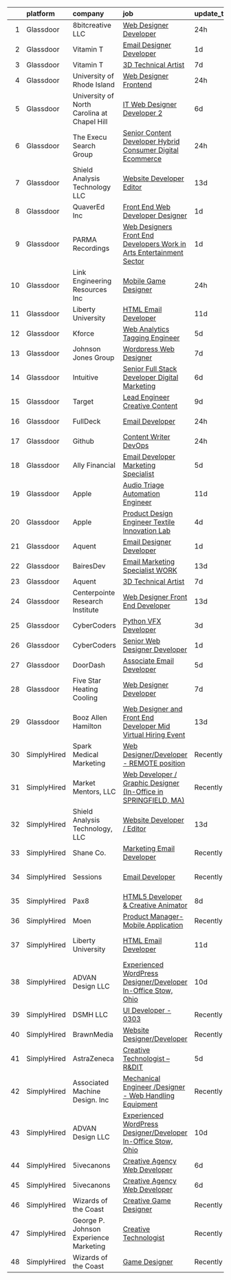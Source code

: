 

|    | platform    | company                                     | job                                                                                                                                                                                                                                                                                                                                                                                                                                                                                                                                                                                                                                                                                                                                                                                                                                                                                                                                                                                                                                                                                                                                                                                                                                                                                                                                                                                                   | update_time   | location                  |
|---:|:------------|:--------------------------------------------|:------------------------------------------------------------------------------------------------------------------------------------------------------------------------------------------------------------------------------------------------------------------------------------------------------------------------------------------------------------------------------------------------------------------------------------------------------------------------------------------------------------------------------------------------------------------------------------------------------------------------------------------------------------------------------------------------------------------------------------------------------------------------------------------------------------------------------------------------------------------------------------------------------------------------------------------------------------------------------------------------------------------------------------------------------------------------------------------------------------------------------------------------------------------------------------------------------------------------------------------------------------------------------------------------------------------------------------------------------------------------------------------------------|:--------------|:--------------------------|
|  1 | Glassdoor   | 8bitcreative  LLC                           | [Web Designer Developer](https://www.glassdoor.com/partner/jobListing.htm?pos=109&ao=1110586&s=58&guid=00000181661c23acacb458fd6ba93934&src=GD_JOB_AD&t=SR&vt=w&ea=1&cs=1_07423c22&cb=1655275529492&jobListingId=1007940612305&cpc=5075878B7C32FFAE&jrtk=3-0-1g5j1o8uik6ei801-1g5j1o8uur16n800-999c30f1cf9df25b--6NYlbfkN0DUopTza8mgHBODVgXoaTVIBmD97acycYylDsCol1Z8ncl2IreNVul9mPEQqWn9Odk9kZYC3jFJyMCO7NPb1techMBFOYf5D22B2-gPcjkiQs1w7YG9i-38eEnbQ_DvT-NoeK1ivs4M4z8SH5aXZ4DCs1fRP__wIs91Gzwit7FW2JdT64fEm8BA4FKPYvbN-NnQ6YlNfbMa15nK66GyiTbIExLXQoGb5PDqQJgxLZYeDlWTpZEbxlrOxWAPsox8LfRgIZLcQ81RehvOub8ovRQQw9yRdBVkL84c0bQ28jHLGn2tDHZwnKffpNpYWK4JlRQqSnIov41X_MrwroJhH6lTjNf7W7U0iPQysecUS-_XNMKB_49sMXztD3PnMViVkYzIRqEFvi7c0jlaXqfwv1syxFWBYhIHZeM8czm4I81-bawh-pbrCV7GdeAFCFmYFe1z9Dbq3_KzEhadM2RFzq75AdfX-j0wljKKZv_N1TWSgQ-5bF7LhjuV8ZY4j7BfOqCakqj5LxlTiA%3D%3D)                                                                                                                                                                                                                                                                                                                                                                                                                                                                                                                         | 24h           | Brookfield, WI            |
|  2 | Glassdoor   | Vitamin T                                   | [Email Designer   Developer](https://www.glassdoor.com/partner/jobListing.htm?pos=127&ao=1110586&s=58&guid=00000181661c23acacb458fd6ba93934&src=GD_JOB_AD&t=SR&vt=w&cs=1_c1aa8a49&cb=1655275529493&jobListingId=1007936148116&cpc=654405A9B1E0A9F5&jrtk=3-0-1g5j1o8uik6ei801-1g5j1o8uur16n800-5a328d8f1e158d91--6NYlbfkN0DMrcEu7yrtATojKJA7cEzGQ3FdRGWLh0CZQInL4ECGI6k5tN82kdM0cJmh4vC7Ggh5lKGabrJlTlqfQgBZ6Uu6KKE4hG2Ywy-_Zyar3SKWT-EkuZb_TBS9CBFME91dO6HK4mV2A0hxH8mmYjYDRx-XXfRAQPVa0wNsNvrIrSZXuD_t0g8J1JS9T2g9GvNmIii4jAKEAJSi5ltsdvdtPwzVJdGTit6wygdIk0qi6A6Wwhr49qs6yknbfFmQIkkUpqSETZ1FQQXgusCWm8bHbxZ4zhEk-KFQmQhjnS2waovStTVqpF6y9vzOZjU19Zgtsge5p2qYhdyNeEVmyEPwp7uEWorousFkKNN1-bMF9gztX6ej9BDx5MAbmyVELywaFmKkEoqtfbZ1UMA5zHCsSef5vktNz1nieanwDUnlVCels0ztquaG6djIvGxXcWhYsr-OhICCHKYdDbz6A8o9c2yu)                                                                                                                                                                                                                                                                                                                                                                                                                                                                                                                                                                                      | 1d            | Richmond Hill, NY         |
|  3 | Glassdoor   | Vitamin T                                   | [3D Technical Artist](https://www.glassdoor.com/partner/jobListing.htm?pos=126&ao=1110586&s=58&guid=00000181661c23acacb458fd6ba93934&src=GD_JOB_AD&t=SR&vt=w&cs=1_11ce1c25&cb=1655275529493&jobListingId=1007924250804&cpc=F4EED0218A761C36&jrtk=3-0-1g5j1o8uik6ei801-1g5j1o8uur16n800-b676246afe9ffab5--6NYlbfkN0DMrcEu7yrtATojKJA7cEzGQ3FdRGWLh0CZQInL4ECGI6k5tN82kdM0OKoro5eXmjqrlAnDtckO5oeRnp0WuwL4LRISKzB96TROHOn88Gkm_ZjVTDxR6yvKi-wTEpxbYoH4Q9Epgd_JwKUcv74onN9sPbFCnxTAPOYzeQVeoWsKFB4oSNKu9steLvUZMLGccztfpVzrx8T0lyHCPAY2oCqhwlqvReNpUdHmt-NaJB9rHvo3kc4HG4BgS2pzWI8gssexi9xQhYyv8nKL-ek2cuIR49mhzP1tM96-0C_0kpxfEpo5QliLlzfGmEAqqomUb_u4ZjlMA-MXg1s7L8jOwszIVpsu4FMSegtRyagm6eCDmJL9Mcl8gaQDQeM2lr2Vswqb6XufvrR7HZ8UWeqAnEZ12BUKu2iEfFR-klOfOJZlGOCBpYEMGR4KJtVDRmHBwfqd_Nd93R_CnpiQoHDQ5xTQQfvQfzPD6Ys%3D)                                                                                                                                                                                                                                                                                                                                                                                                                                                                                                                                                                               | 7d            | Remote                    |
|  4 | Glassdoor   | University of Rhode Island                  | [Web Designer   Frontend](https://www.glassdoor.com/partner/jobListing.htm?pos=107&ao=1110586&s=58&guid=00000181661c23acacb458fd6ba93934&src=GD_JOB_AD&t=SR&vt=w&cs=1_a7a18be3&cb=1655275529491&jobListingId=1007939185950&cpc=B05B6D422C45E27E&jrtk=3-0-1g5j1o8uik6ei801-1g5j1o8uur16n800-cec50dc6a3bfc729--6NYlbfkN0AqMLPTf4MGsUN8huRgi1zVnsM5rlBPqqz_2kyggCnnEqSYAGTW27u8HQM9tTc-lWz9t1-fnXZk25rY03sh_QIMP7trI6ET8mKC5HvNDX3e5v_xhdFfZsSmyN9xYje89TX9CQi_CFkn8M6INuA3IeVoMn9iSqU1XmIfsehcceIlI05MbXxGhf5i3cHIEagMWwjcxsrUYkGYSfCK7DmSrT5wzR_YLH-U1CcK7cqRmdL74Q230rQo1q06F5xiYxGd-8QYpF2sxKfw6pt1r5oTrVglwl5sTvs-ys3aBIVNupDAKsHJYB93gtem_BA3zNqa_P0kwT3D06DZ4kGSdezdF3NjOieblxAX4yUghWr87VzhygE0HX9cFGfwrZIQGg4f0KJfBhl2c5uZhW5atOoF7UOU5Nxy7nx-oe-xLJSgE2SE6gW5Io0pLEidQmL6ohvxoVwrqGbX-S1TIhBtZtZ418yFXjATXzfXdevGx2Cw-rYH4Koi2_fJuL9stN5fQMiBk_EKLjrs9v3uvZh6-ba3mAP2OQADAIN4MJM%3D)                                                                                                                                                                                                                                                                                                                                                                                                                                                                                                           | 24h           | Kingston, RI              |
|  5 | Glassdoor   | University of North Carolina at Chapel Hill | [IT Web Designer Developer   2](https://www.glassdoor.com/partner/jobListing.htm?pos=104&ao=1110586&s=58&guid=00000181661c23acacb458fd6ba93934&src=GD_JOB_AD&t=SR&vt=w&cs=1_afc2b158&cb=1655275529490&jobListingId=1007926510715&cpc=54F93F5C0A7237D4&jrtk=3-0-1g5j1o8uik6ei801-1g5j1o8uur16n800-dc4de7e3e5a1170f--6NYlbfkN0DZXVBpSXCdgMypQ9aqk8D_ojzl6xhD2Y5ENTmf4dD2Z6I4uDB2gHb7zbR8rKTYuLiPyGuZghC38etFof_SAqUXxsZb2cWt2I9s1y6qq-sHqNORLZoaEdDWkLmmcn2BQ5BF3-yPzAExKm0t7JL2RThCsi2Exq4OL92e9I5Vhqu4l03HpMXfCI3HvEo68HAG6wERAW4Yg0g67AGI-kwSCWIsb3sqAhtWuJEMcxkOCe1l01us4gtXxz_sMeunYzFykG4l2NxGcKgbiG_t1z9cED-3uh9tHGXUIvqGiK1vFmBLnpTct0odAva6LmpfwPGT-XgcOpxBNaNA1jGwouqo6vsGUxfnHNKMduU7Jut8UsUqy_RXYIkvhJC-OyWEEZSJKHqNC-vV8ndF2Mb7G303oJ3o8mg9LoDexmext8XzNmOlpMaww5LU0ONyRvBQ-cOh1tv_P9lDGR4QEjonMfExFNPj)                                                                                                                                                                                                                                                                                                                                                                                                                                                                                                                                                                                   | 6d            | Chapel Hill, NC           |
|  6 | Glassdoor   | The Execu Search Group                      | [Senior Content Developer  Hybrid    Consumer Digital   Ecommerce](https://www.glassdoor.com/partner/jobListing.htm?pos=128&ao=1110586&s=58&guid=00000181661c23acacb458fd6ba93934&src=GD_JOB_AD&t=SR&vt=w&cs=1_3d2c5af0&cb=1655275529493&jobListingId=1007939693272&cpc=56C4EA4A1A191A49&jrtk=3-0-1g5j1o8uik6ei801-1g5j1o8uur16n800-092d6a399aa9cfbb--6NYlbfkN0B-PqtJkJBxcFK4No1YgA2WlSENonneqf7HjiGu_Q0_hKX39ibu-bYLrpCyvsRz_S8cGAHDWxBt7Bw-dm3t1VEFeTH0cu92MxY0_8Ry6_e8Wj_k26dkwx1qodaLLktu7fgxlTF0VL_1jervpJtkq-YVcy0eXkEOR5VbXh4BCthR3KtLmN0rRJKqB2nm4ePNi98u3MJtPwauEqbJw78jDAuAaynV8NTIJZi8bglkqMjnakPTGiiYgEGCYvPHpI8owKpWs5NCJI6UcTsLMFTt8-sViQ1gmrFHXvgsQN-AOCi1f7uaHMBWIprRhv42w93dPbAfkb_SOJidI4hBMHxKGvXUmyuKw5rYhCBK35TcqQx_-wKC9wMDjnCEeuiBokeNhYm5dYwMnVX32EH_jBQB7exdawlEpWclxp8pC3AfIwHmmnbrc4A9oI07FXxWYQcHKNqJclKZaCPHSSputoZz_fIg7kSHR3PdVMhppHeHQztd7w%3D%3D)                                                                                                                                                                                                                                                                                                                                                                                                                                                                                                                    | 24h           | Bridgewater, NJ           |
|  7 | Glassdoor   | Shield Analysis Technology  LLC             | [Website Developer   Editor](https://www.glassdoor.com/partner/jobListing.htm?pos=101&ao=1110586&s=58&guid=00000181661c23acacb458fd6ba93934&src=GD_JOB_AD&t=SR&vt=w&ea=1&cs=1_5a5cd347&cb=1655275529490&jobListingId=1007910318418&cpc=54182D2BE672C5C2&jrtk=3-0-1g5j1o8uik6ei801-1g5j1o8uur16n800-1892fc351d5545fc--6NYlbfkN0A7LSr4CKZbumFuJknH5ykF-QeZfrUa1JqeHNw83nAVsH8lo3uH_6lugSpin4uZHVi1kMiaB4MGUQ-QxtgHE0ovt8yOD-Sl5ApIsHXCZxiEtMS6SqhOo4dhLxdscFZ0bESxhugF_VPlDnSTY0-BF8B2APJCm9FWs9Q941fcoRAxd96HFbEEwfsfXwaZ4y8D5yuOZGRTOYuQvSKYoZ6tvkck8o1_XwuR5srr3zgN9Leax-6-TS9lXminbwGz_SKyFpXgxqyremxysWuNv6zWLUUWOb_qfoTwlyxaNnW2dyWhiRjJt74MliMadL8h2qe19ZWj0DgUlld-ulULkKTR6Vlx6elSPTmqnABqU-EUu2Rtyoob4DAvbV0jrf10bfulwjNI_6Q4UiG6Rxvp0HjQ325_rTkn9e3T5P4wrWVCGu1J9fkLN0zNkC5uxAw1UXmzuxmBgOpHpPV28Afa3fbP3_1EIFZ3i6u3J2Du-1yv_e6D-kDlsq1FzDvh1WtFFCpld2Yy9FsO9J9bYA%3D%3D)                                                                                                                                                                                                                                                                                                                                                                                                                                                                                                                     | 13d           | Fort Belvoir, VA          |
|  8 | Glassdoor   | QuaverEd  Inc                               | [Front End Web Developer Designer](https://www.glassdoor.com/partner/jobListing.htm?pos=102&ao=1110586&s=58&guid=00000181661c23acacb458fd6ba93934&src=GD_JOB_AD&t=SR&vt=w&ea=1&cs=1_23cf12e2&cb=1655275529490&jobListingId=1007936252108&cpc=AEB151C2126D0E7F&jrtk=3-0-1g5j1o8uik6ei801-1g5j1o8uur16n800-bb1f9902c558ed78--6NYlbfkN0AtlW_omU2Xx3W-19HQ_drmTKCWebiHnmA5lS5PDL5G8ZkX8NO2bnXzrIEjws-3SAO1KWXH3BpdhpX083viPqEx0phXZ4hwIqErzoT-ah9_vcXqsaSSNPWomIuJGZW-MwLjEUGu3s5lP27ide6b_6Pl7soJKxhakzR3r5RJjUFGIHxGx7QyI-0sUNWoNTRhOoyn7CYW0a-fnyqlMkuAPq51ete9Q6O5w4FThFuLzfXB6CAbRZSXaMNkTVmxzIJ08fl0HkSlKA7FtGIdtaM3x03_J80juwvnVe-FNVpiHeoFUmUl36vRaUHufjOPudsQO5Yk1kAAGUSAVzmORWKUnx1Efi7qTbVmvgTJHp1PbmWGv-3xtGyeA4ek6kReA04xyAHeulW7QMK869rZ4ENBmh99vv8wClM5OxzNKlRdMS3THVgic3s5gzISG23UJSS5yuWMA4lTsNLLeoy5gcQY36JAEIlJf48kZ3XP2u4IrCyrZ20wvZvHsvXB_DwVQEYgJoSAgnaZ7Ln9bQ%3D%3D)                                                                                                                                                                                                                                                                                                                                                                                                                                                                                                               | 1d            | Nashville, TN             |
|  9 | Glassdoor   | PARMA Recordings                            | [Web Designers Front End Developers   Work in Arts   Entertainment Sector](https://www.glassdoor.com/partner/jobListing.htm?pos=116&ao=1110586&s=58&guid=00000181661c23acacb458fd6ba93934&src=GD_JOB_AD&t=SR&vt=w&ea=1&cs=1_be35b959&cb=1655275529492&jobListingId=1007936127371&cpc=32EE424DE2B657EB&jrtk=3-0-1g5j1o8uik6ei801-1g5j1o8uur16n800-e9a97b03e154af19--6NYlbfkN0BMd6i3W3qmAtDke4ZitYLMBEMpVvOQU_aO9JUqgRRkg0YiWr3O3EY-kQ_OnwYZe1kEGbPykYfxN0SPjhNNf6ok3NSl-efremPdl_yE9Oxlai6wWmpYxgSooe-BCUgqWHH54-yszYlnQl4scJjmMMVq60-GBGS04NWaZxcJlVN02CRrUisv2CDACHWLvk34R4eNHSKlWatbGJZZBjG72RhnuZoB3VBudH90ZygrnzKTMJyLp95KUq55cJr0gDu5OiP9Q8oIvFwz5RwP4RSIXM2qCPyvDuFsW__qby6Cxez6-If-qLYwMzKFpnUnAqMxDJxPW8NoxoJX_fIrCzjVfJie38tDSgU0MoHttTAzEWqTvsrd_8eIe4F6SepNeqyUG1jLToKVSOk7g6tkoOEBJHY_ITi4MOEeTdMEk2UCrRNROYCHSpRyos5cn2p4Fd6SjEkqWAxNb49fxqJ1xOe3uIf5fk_NPDqOGyIscG8xOaF_9XFQ-3TX-04lwj9tHjmck8y2UBp__uq2fORtji49MjscLY0UDEDp8vTo6pwTntQHWS_wjZ27ryHh)                                                                                                                                                                                                                                                                                                                                                                                                                                   | 1d            | Remote                    |
| 10 | Glassdoor   | Link Engineering Resources  Inc             | [Mobile Game Designer](https://www.glassdoor.com/partner/jobListing.htm?pos=110&ao=1110586&s=58&guid=00000181661c23acacb458fd6ba93934&src=GD_JOB_AD&t=SR&vt=w&cs=1_72fc28d1&cb=1655275529491&jobListingId=1007940009417&cpc=50179EF3956C3176&jrtk=3-0-1g5j1o8uik6ei801-1g5j1o8uur16n800-7b38c36edea65596--6NYlbfkN0DK2C-pmrF0sqrfJr4Li3c4X7YMnrkXddQXZaL_6xg-NZtklDZSx_yiPocXKeJyu8GXZBF6iHTzcqxoh5YfXOzapaowrEFcW0Wvv5P3l-zCcOsePFDIEXLcVnyoePoRFk5P_6JWgwML8Yo4BphEmn5W_K6bLP7l7bh3xDbq9jrYvc6AKcb3dTotWzQgpbxaZRx9f0XhrauIfq03VJd4NNoO4tf3AfxOTGTPjezCnaEqndvJVG2OSEo-NFVSOKLDQn1LC9gjxu3SWG7NkxCH3Zns2LbsPnsr17esJ4sKUGkbORvZnJV6VX1JPzmcQAKSuan_zc3ozgTfY1RqVqlJxN6Kp-acljZFv_Mw_zhIK02nz8P6fesx1BcdhU19a6vBmJe8BRTIf_fsryYHJeH_JvaIV84rQJMnxcbe5zhe2Ul17xJk-Ru0rs6EvWtEZTrjw08MnUM1N_LqArNDlJmuz_r2N36CNsH0lDh5tndJkjzhF9WcLzAEqZUQwDQ0FtyCfcZKEg6dO-J1VI_zQi77b1frQ9ZBDXse4ge-9T5PD_Ho2FdDbldEEIBtjpqbOLgvWLlpfrqcFNiI97k2FPYtLmmM1QHS3aryxqY%3D)                                                                                                                                                                                                                                                                                                                                                                                                                                              | 24h           | Philadelphia, PA          |
| 11 | Glassdoor   | Liberty University                          | [HTML Email Developer](https://www.glassdoor.com/partner/jobListing.htm?pos=114&ao=1110586&s=58&guid=00000181661c23acacb458fd6ba93934&src=GD_JOB_AD&t=SR&vt=w&ea=1&cs=1_038963de&cb=1655275529492&jobListingId=1007915758186&cpc=2CAED5C921A5F994&jrtk=3-0-1g5j1o8uik6ei801-1g5j1o8uur16n800-8008f5f408073523--6NYlbfkN0DJj_xBnMkxta0JkMhp2zrLnOUztiQYfsFoMajxVnxJH1F0cTi7s2M4ahEdLdWFO-BqmRaLUpbwRIZ7IJNE5Jhy2Q0vZVUdHycJeJyACt3qfLEXBtyRyPrgrnr3HxdQLYX3EwJ4XPiDxoSfjsS-rituzWuBLTDBkYgFntRSehJ6_bQZ9iUcKZ1AGEA1ZSy-_-QxOCb60kdj3nc6-46wuk4uiLkpV_S6IrixyEgR1BszPNcJk4Co5s-fJE3ZE0KYU3abDlLUA8ZKOnps_2AqqyqfQoIc7qBYRpHcc6GxkAXDIrqJjSqoRGhSv5QT3Y5MT0zBlCVyFSPqWCJ6FZxf2-ep_eEVlkezQdQbK1KijnVByEq07-4L7zaR_dUD38vciUTX3q9cu57k06Fyrhw2MX7216oTwLJYc8FgITRV6Sw-8922HHK0KnRMnqVOZrSMy3GT1kHIoANP2gN5d4uzyDg0GYYRfrRi6r7TWfV4sWFYgmlM4xri1fsJ)                                                                                                                                                                                                                                                                                                                                                                                                                                                                                                                                                       | 11d           | Remote                    |
| 12 | Glassdoor   | Kforce                                      | [Web Analytics Tagging Engineer](https://www.glassdoor.com/partner/jobListing.htm?pos=125&ao=1110586&s=58&guid=00000181661c23acacb458fd6ba93934&src=GD_JOB_AD&t=SR&vt=w&cs=1_bf1ef84b&cb=1655275529493&jobListingId=1007929469829&cpc=0FE1F5EA2BC84A01&jrtk=3-0-1g5j1o8uik6ei801-1g5j1o8uur16n800-f1241e7245b623de--6NYlbfkN0C5IatSLh_Ak1q39eQQoPIxD737RW9NeiYGvIRXkrLjEBkC4LI6KweFMaB7igpdWMnndILt9y382HVfmGOPh_RqJsm-5fAblT_w11ntr-fOtxWeMIkimDc9z33pN-FnrnEnWN8IuHwZdEDKaX6MXZcxwwUi5IgBZtb4sqN8ld9LdsDSyJdSkRoD1SDyboZID2WX-Hr8CO4V0qX9HrNAE2u-mmvn1oXFRILwg55e9k8RDvnfiH0CYi2eBd8rs4bkbev7ZsKomChEwJ8t8kwqXaBx1UtKGZ9ub4zVx-qS8CIIwbR6TI6ciR77OMBAyiVjEKBLHzd80NgVkTxhcdt5d-OcvfwWd_yW0W2SxMvvMaeXRD9Zfd7LpNqEiEAhHibwqdVuXdxhw7epUZm81Rp4O5-a70BAR-w6BrQR4TVIaP8mUPryhW7Wbw38mMg9HmzEmK_6YIxFfxDK-IuCmWNmik1fxrcREKsu9oYiAHxwlh9Ngajpjf7v43YKq_8Rg9NNc6A-kFpcRDaIZbA-a5W2iF_SgBm64gplbxufKED5DaYRQLWFa6B_2vYmY9h6Z-ZgRMygoNzR1PEbYN96GcBLtSXzsTamlXBiHb-TqWvY6kjA1g%3D%3D)                                                                                                                                                                                                                                                                                                                                                                                                                      | 5d            | Alviso, CA                |
| 13 | Glassdoor   | Johnson Jones Group                         | [Wordpress Web Designer](https://www.glassdoor.com/partner/jobListing.htm?pos=108&ao=1110586&s=58&guid=00000181661c23acacb458fd6ba93934&src=GD_JOB_AD&t=SR&vt=w&ea=1&cs=1_22f32581&cb=1655275529491&jobListingId=1007923885655&cpc=8F7BC0C6B9F707AE&jrtk=3-0-1g5j1o8uik6ei801-1g5j1o8uur16n800-74ba3f37502d1dbb--6NYlbfkN0Dx3r3E47sSe5bB3PIy1uzBZvlB7xy2NhfhZMlxQTsxrNljbzALwoFldUCyCuDSvqXCGSeZ7IEcFWof6XjyK2eSpFpspLCttfr3Xzf8ykKfXQHoqXX1uL6HpxvGsWJF3cS5YASzPfCFptHPQ6Ki_TCbrU8fuidbchJp45VDgGwt1Lj50G2obyXvFUOYENJh1BltlChRxtv1E-J5QnateLqHcg0YtlpVKcRGZss_fo-vpmTTgN1emJ-bUwNkrE-VVFgLwmw0WNDc2M2WZHERu4uOXcSjfc77T5vQbmucMWpMkYQA9iCy-hPxZmUisuYWJ2aXieqEdVVjtRRh9vVNMYgZBo_Thmyh7vGo1pcpkQ4QdfBO2g7j6PA6oLzwwp0NQCx0-gBCmrUYk-WXCGFp8EChQjCwm4N_qLlQr4GWHmoF5UrGzDsBoWv6CV9q06Ey40GnBIA_5F5R9aBoiJh-OyfGkpSovU0bANhVY0D6CrOgOGmO-WdKj3yw3VNjHGhLO0sDkNd7Xm8Wgg%3D%3D)                                                                                                                                                                                                                                                                                                                                                                                                                                                                                                                         | 7d            | Remote                    |
| 14 | Glassdoor   | Intuitive                                   | [Senior Full Stack Developer   Digital Marketing](https://www.glassdoor.com/partner/jobListing.htm?pos=113&ao=1110586&s=58&guid=00000181661c23acacb458fd6ba93934&src=GD_JOB_AD&t=SR&vt=w&cs=1_153a1e93&cb=1655275529492&jobListingId=1007925623481&cpc=AE484BB564079092&jrtk=3-0-1g5j1o8uik6ei801-1g5j1o8uur16n800-aa9b05b234c2dae7--6NYlbfkN0CVLFxT82VtNfmvsP972c4UTK5cNMgB9zFKAkCpYhwDBfJSwXGaL5yqnr-uZXbRyMezXanRAsWYA9516Mo81DWdJozkLM5rC7AF5mJQZIBnlkcQzhHYnR7-0kpkUVn6iT-hMkMg_FQ1DsfpRTVEcF8RfufyDvwnVKMKIDhzjf8hyp8cYppaMcVKC8GyKGHGSQLvVYc5Ee81zJUyWUEgOSbZU_voTg4bIfU2hpommnSieOtgJoDW5j0nEy8m-7rHG-PGbp1kpm3pZqk3O7GVGhuCFK7oDLntGJ-_ks3O4FpxegHADB84Pyb1bmxed6dGrDFAo3bxzyqRAtnWOY_sWTOQpw7bBxqD7YBf44kfEH-KQ7h8GJuzZCwMeoBbekV2aecC3mklslNwwMqqfh15Jkj_PaokbPu7SN50KO_WLAn-qUU3RZbUKTelpON_dexUxs_rFeGLKKE92tPfafHf2KBW76nyqOJXXaWlh2AFGuMGwlTQKac5c5LY7kmN_S66CRUzapFBPTW5cqxhWQxzL8gNpf9Cu88KOuwknPwe7_xOh0xYkOPlXWc8WOuMyAUU_skLgk0cNlcJF_xMuKlA58ptGZoZXUOLe4Y-exrCcZzXuVlr2_dIFGsspnNOUAs6xyZR_C7tQnYvHHjFKUNr1aoZ5zUkgn40Qm23zx5oe3pIal07NqzPC5qi1ylr96d_KlIuTD661BjEaYMxt7XLwty0vdfJRKzI_rmq2k2Vxw09eRU4Ai7vl3uEOogtwSJnq1rcQPAwMp7DkW1ZtT_lUQA44PvRonV6CcIM1a0tPAi5pd27UXHjc7-Itu2WRAncV9shFpMYu8_lOiGTLauusHaikuNPTp_8J2cxeNz61cUPHsAQ2SOJ5Wer59K9zlCF4FMW7yGmSSnUPGkU4guOSTKWJJ8Eq9VLHBnNM9EU9jOlZi3Kwk865gia_qdODkaBrQc2gySScgFHAQE9TBcInyJ7BEhNSXrDB8EQlnlFJR_-S-044XJpeY6_) | 6d            | Sunnyvale, CA             |
| 15 | Glassdoor   | Target                                      | [Lead Engineer   Creative Content](https://www.glassdoor.com/partner/jobListing.htm?pos=111&ao=1110586&s=58&guid=00000181661c23acacb458fd6ba93934&src=GD_JOB_AD&t=SR&vt=w&cs=1_cd5adc23&cb=1655275529491&jobListingId=1007919401894&cpc=923E3B470662C757&jrtk=3-0-1g5j1o8uik6ei801-1g5j1o8uur16n800-2be633d4264ab387--6NYlbfkN0AgONBeCfCTVljpwzR96jFX3mtyFC--n153CYnqiKkqIbEzGownH_L0_wgVvmdp1a1UNNXTmVsFEDKwK9YMjY1IttCSMsntwx6UhfH1INoHLKABw_jAdCMqFMvCue8DZEJB-phZNly1s9rBXFRTnSWHGcvNUPirZylqHh6Xb7bgel6sl7u8IRkE3W1zSLEQfI5FXLg3dhGTiFXyphNL0j_gQVTJdCbVzNSchKIozJ8w6dQBLAElTvsMmoM3BYwCM_bKaV0VcPQNmlIg3eJ80J9DWlMFDIdXdknVDU6tJZ5bAozT-qygTFnrDcO_6KH9RcOpjvyzycColtlMosQwqT7i4dKVpngnLOa6GCb6_wp2pRzJMpq100vJhP_o1cfLjkzbRFfykOhvt17Tstcg4zUu6GMpBgCG1g1josqS8NJ1JyOiUj6UukW3MP0IbfoMQdQ%3D)                                                                                                                                                                                                                                                                                                                                                                                                                                                                                                                                                                                                  | 9d            | Brooklyn Park, MN         |
| 16 | Glassdoor   | FullDeck                                    | [Email Developer](https://www.glassdoor.com/partner/jobListing.htm?pos=106&ao=1110586&s=58&guid=00000181661c23acacb458fd6ba93934&src=GD_JOB_AD&t=SR&vt=w&cs=1_f521c5b9&cb=1655275529491&jobListingId=1007940083814&cpc=F9A77EB4FA44235E&jrtk=3-0-1g5j1o8uik6ei801-1g5j1o8uur16n800-2019eb6308fa8e20--6NYlbfkN0AyLYn6e4nOsln60gailr5YF6DJD2ie_1ebCPdPTsHIrVzbdEm4_QsKTicBcCO4vXRHO7REtHD_TytnDdvIMr7FSfLZh_kz6FW0YGltHW69hGRNDqbYr3vnvi9faMVwEDmdUrnzdpVz-LkGadqFkLGeOgfuaQflJViJIH1B2Bprp5Q8BhYk5hT5j_ksUamrL2QFfnL90shZCmh_V-8nIIu1o_eq01VazPUvwGZtfPhXJ7yle1r0XJ34P9u94713Duk0Vp6wihhzA9t4YuQkqr5iL4-2Y4ER-5kDmrhF0G2VBxs-f4tzo_ZzEMFLMhT30ZT06zkD30dLS9dE6QdZvajBK5R5tesSumI2PG5YUJ7scOMf8F_RQEjRvhkfB3hfSc7RcfbUrFsp5r-zcN3LInaL5fpqb1yzniuIbMtzmSurIZB4jZ9V0oTiS_XX9sq6UiyeIAWaMBdXSOVUC6VPsPzN)                                                                                                                                                                                                                                                                                                                                                                                                                                                                                                                                                                                                 | 24h           | Woodland Hills, CA        |
| 17 | Glassdoor   | Github                                      | [Content Writer   DevOps](https://www.glassdoor.com/partner/jobListing.htm?pos=130&ao=1136043&s=58&guid=00000181661c23acacb458fd6ba93934&src=GD_JOB_AD&t=SR&vt=w&cs=1_7b3df55e&cb=1655275529493&jobListingId=1007939909651&jrtk=3-0-1g5j1o8uik6ei801-1g5j1o8uur16n800-1d8086128b594bba-)                                                                                                                                                                                                                                                                                                                                                                                                                                                                                                                                                                                                                                                                                                                                                                                                                                                                                                                                                                                                                                                                                                              | 24h           | Remote                    |
| 18 | Glassdoor   | Ally Financial                              | [Email Developer   Marketing Specialist](https://www.glassdoor.com/partner/jobListing.htm?pos=117&ao=1110586&s=58&guid=00000181661c23acacb458fd6ba93934&src=GD_JOB_AD&t=SR&vt=w&cs=1_43e032fa&cb=1655275529492&jobListingId=1007929446076&cpc=AC285F3A3ECA6BB0&jrtk=3-0-1g5j1o8uik6ei801-1g5j1o8uur16n800-29820346dd997931--6NYlbfkN0DJ5QQ_XkAtnGD7OtNJBPWnMWX0-0yeBIg3SyIy7sPtwbzsSHHn3ObDFBkKUa5OGl_rH17HhYgR9Gptulm-ttQ5sWWID-KAK-5q9F0uxR2glVSB77nx2jM23swHH61G1nm1erLSUAyn4dD4pmVk9I6K6UeY16j-lLxTcCKLTaAuWWeY8hkYv9jhA2RvE9Omus8CC7kO9R_ouPQ1HbdQB4foJe8KvSmkHdOXrbgnNp51v2ujtAyoI3cFxcrjbXznEVlMl6MRB6LZJtqOBOkJLp_6Guihi7y8uSrjZKENUmL8_8VJZMmYnZUccwxafPnVVFJhrbotutbKR4XXl58u9dwFJy8lwf_mCb9Jsve8vzHhLHC_H6fvHFPt7dZT5Tjk9QhAkxY9YR21R_N7T6kuDgzOCrqvXfIsB6hAGvlxPwOLoEYTNpRt23yail4ZcrZ9VkImGAGYSr7UtxiEirQ48uXejBNfrwIJlZu0bseJ4Eb0vz_iM6WApOqPVKCAF8GcQv8%3D)                                                                                                                                                                                                                                                                                                                                                                                                                                                                                                                            | 5d            | Charlotte, NC             |
| 19 | Glassdoor   | Apple                                       | [Audio Triage Automation Engineer](https://www.glassdoor.com/partner/jobListing.htm?pos=124&ao=1110586&s=58&guid=00000181661c23acacb458fd6ba93934&src=GD_JOB_AD&t=SR&vt=w&cs=1_16495ff7&cb=1655275529493&jobListingId=1007917018350&cpc=F41FEAB56D215062&jrtk=3-0-1g5j1o8uik6ei801-1g5j1o8uur16n800-5989d54cf7990888--6NYlbfkN0BvKrLyj5gPmtZO9T8euul8TCxuuKNOtzRJOomxnwSEodTz2Bc-sPZlt2Zgji_QUXGExA1AOrvFSKr-BSMmefexNXkue7dHf1R9I0IjR5ulvrAv9_oqU6CLfFCBB55-tmF86p-oio48Zo7c3630eyWfBk3ECgxQcJbtzC4q0D-whjA_65wamHFMV8DGumz7qbDGrSdcJUAOcexBeKDq9pChX8P_rpYhaBOFu2eHwPbiO6SO50QSAm9phDRMxQ7OutuXkCvguQ77B7zRyYXPHuHEZoiLtlVh92aGDPlX8fFoDZQ5f-nCCvavtDcQ-nFqHP_qag0NjpuP9amDJlK4gOGq2T6699YomhQckV89ADi7F4gp2Sw5KCss2FViXcwc9XVSQ0DoSvJzwf5WfWs26qQVMYnNd75Lf9-nVIvU5SXj7HpzLguDeMnB_vn3xPgrRB6ny38Nz4z1G2UiRIS8-c_tg2adDLLLHJjGGBmYw8O5kE9l-fX6Hi5JmMUpbOw1NgkWb6F3lT_eNKABOYCWBeYrRVMAlp5I1aerEu9OKSM5QucoeQ308ZYk6MiPglTmlvGJPEYW3nPk3yVblKv1CPqftXhVijMaLh29bNBayJiuuH67aatKBw3XAJBY8o-bEyvKUK00JpnHl6iDJpdWjDt0N2Z8Vhd7wGHEnMT4lezadhNEidlcho7g2aWjGZkHvBtC06V8KODeN-KP1Lz1TD5_HFmzXZG8EpMkI-CkjhAgmtFCVV0P3UVqne9FA6TRR8ObBlh5PY6aiMT0afDE7Ud_yqUJ25Z-tq1JlwvDpr7A1fUZ5Ax6FnoZNaaNs_ZgFZ9cjuuutzhb8gESsQIcmv08a-6srf-o4XP5-p-oXA7ZmziGAjNgum3QV32c8GfvhzM00bqcFGo94DhZQFcYDBciKpMlC-8kegkmQM-IqDB27v5HiUL1QVr4yKrP4Jv4YKtZRtykSdv7kSD0pMa87leg)                                                | 11d           | Cupertino, CA             |
| 20 | Glassdoor   | Apple                                       | [Product Design Engineer   Textile Innovation Lab](https://www.glassdoor.com/partner/jobListing.htm?pos=121&ao=1110586&s=58&guid=00000181661c23acacb458fd6ba93934&src=GD_JOB_AD&t=SR&vt=w&cs=1_67f8511e&cb=1655275529493&jobListingId=1007931670247&cpc=F41FEAB56D215062&jrtk=3-0-1g5j1o8uik6ei801-1g5j1o8uur16n800-7f54527898c0631d--6NYlbfkN0BvKrLyj5gPmtZO9T8euul8TCxuuKNOtzRJOomxnwSEodTz2Bc-sPZlO_uSwsktAejFzUHZGEd2y-OFpj6wEZJuKdq0I7iscQ4qFRdEKDov5mSAwhKcdXbW12sl5zoVUYmmNpF9x7NuLSETCOtvKP7qP36ZM_OSm0zTWXYDmEp2ZTzy_WKYIIhYDYGxuH9vwRbBls3yWqUmedUOGbnFkkq5RJQ3CnRDmgZhABi-NGyZQ0g8JlLBAEf_Ku68-Gew5GWvdRjVRn2-Q3qonQslG3UjVLEcwNxHz_SnIRarTnI1LYFXDatWT-Archst1vcQXqVqPOHqfnuZ0s03KcqzIsRzdUapLZSblEN1B-3eA66l450rfUkEXW2G91PUVFVkCe17yG049_FdQv-nJbKr6nBJAyiet6qxdv48TmClbuFIyQDjpTeLtukObUGFMKbzDT8m3YTl4J7AHIQGBz1isAonXLq_3R0FBrVUDLLQb6CCo69Snw-z6izMjOiv4kUkmidt8Qfs13Z-VC-L14H49c5Ikhx6vn-mbsJDZGGZBd5Yx0Pprwy8ZZJQoB5OYCe-6KZ7pbFqmZi49cxi_lKZZcAggDl9mThK9X-WkF1yLqHwXmHU0c6jrjqcx2NzocoInKWMV-PH2rRF5PKG_NxiSB5h4GWw_veBoKS2ZamVP86pr88bA7iisbjIoLeE1daLPC-yVG6QLXtwX5AQwgD26jXKELAJrIZTe9RDgfDGtZe9pCY18SdAfmSncECz4Wh3zN9-1GbtK5baVywXlGvPfBw_1YaujduGEZ5CI2TcaKAzTM5v-2pRSHOjtJIBlD9VbAhHW9HbWo1ALEvNEydFYojzJyj2Vhznqp35ndHOAM9Di9xQFc1xIsNzyRaCqCNTHFpS8YN58EUD9pGmpxb-OHgYia0ShLtRY8qNDNLuCxXSSKqc_s95cqOQ8W1EN_wGHjZmJKQSr88Any2pWOD7o7OdJgJeKPmvUHA%3D)                  | 4d            | Cupertino, CA             |
| 21 | Glassdoor   | Aquent                                      | [Email Designer   Developer](https://www.glassdoor.com/partner/jobListing.htm?pos=119&ao=1110586&s=58&guid=00000181661c23acacb458fd6ba93934&src=GD_JOB_AD&t=SR&vt=w&cs=1_5baacf20&cb=1655275529492&jobListingId=1007936255354&cpc=3DB599BF2F4828F0&jrtk=3-0-1g5j1o8uik6ei801-1g5j1o8uur16n800-4fbcf4d2f213737f--6NYlbfkN0DMrcEu7yrtATojKJA7cEzGQ3FdRGWLh0CZQInL4ECGI9gD0Wolx9R2v-Aex0-GK07INm5qc-78OQ-7WyVz0cz9n_wJfek6MW0aS1HXS1LX9sXbCtpcryzAJk088oXNWQKd_RrpNfoQNGg9hRO1DzYsfsTu8VjKT_LVkyyrmUnvBrMe9UPKO7XyYmTSsLbsdu03ge8ulb5Rt1MdkeLRNbzq59c2dyWG2lRYPJaQoaGY0qMJphzyEMwScDPVxjdKIKzUMYdZzWt05p_mi_6D02BdpABGkCGpKYFX1_xUVU2lsHQflJes6-A11iXX99wx-oLF3PmwXcpUz9eMQBZ-v2daTvE9zPzTOH4YsGSpFC8tFWYFU7nUl5maTnufYXn3rm8U16Wm-eGft0nO8axtDz5LqllGfy_6eVTS3ZL7AvkWL_Jh0anBSsqhZIHiVQ__WbunDbBf4Uwdyw%3D%3D)                                                                                                                                                                                                                                                                                                                                                                                                                                                                                                                                                                                          | 1d            | Richmond Hill, NY         |
| 22 | Glassdoor   | BairesDev                                   | [Email Marketing Specialist WORK](https://www.glassdoor.com/partner/jobListing.htm?pos=120&ao=1110586&s=58&guid=00000181661c23acacb458fd6ba93934&src=GD_JOB_AD&t=SR&vt=w&cs=1_7cd3ce39&cb=1655275529492&jobListingId=1007909599138&cpc=FB7E4A1762AE5BEC&jrtk=3-0-1g5j1o8uik6ei801-1g5j1o8uur16n800-0bcc7050e843faad--6NYlbfkN0BfEGkshao4EhrCCf7LYqKO8VNtf9vkQrewuI3DmTR_-FNjQOZq6FDCm1wcPTrdsPfGE-gNHWD7abgq8RNsXt28BNbJn5Azybau4v_gfzqRThWLrOl1LG0AAL2vxR47VyXfbBOygU831DVyavXzCsXRY1UHMt7-M4s9Fy6wDf7mMdOs-OR4eTW1wx-0EXIVx4aqcBWMXIOVa65yp6SXPvsnmoXEF1MqMNOsKdwui0s76QJPGApQWZH4kEbuAZ-qxgn1uEz8WuuJinuIRzFoSKIQoe5T_CCunBxs9lEDUFc0yx7t-5FBOQw8_0RMK2T-S4jz-XeB_EFq11udk31DBxaQ1kOvPV-XbGhIBLe5CKFVSrE1dUW7DYI37qRGxFZpGFi0inzJf7pPMyDJ7oarj2eELi208CE40DTLAiAtc2k_Df-E4Usf5ccPV2nLMsXZqiLWEfsmKSrmmnnai2DVIvshTiGB5uQvAoXYPr6_Oc_Al8nB84jadWHO4EC5fxfr6DTsGYgziONj7FSzBtoiG1fogUAchhVMkwCBm9i7jICWblXQuTYE4i4cDLyujl6UkpzKCNVVlArOvhYFL_0SyJ_i)                                                                                                                                                                                                                                                                                                                                                                                                                                                 | 13d           | Colon, PA                 |
| 23 | Glassdoor   | Aquent                                      | [3D Technical Artist](https://www.glassdoor.com/partner/jobListing.htm?pos=123&ao=1110586&s=58&guid=00000181661c23acacb458fd6ba93934&src=GD_JOB_AD&t=SR&vt=w&cs=1_903df2c7&cb=1655275529493&jobListingId=1007923719283&cpc=32EE424DE2B657EB&jrtk=3-0-1g5j1o8uik6ei801-1g5j1o8uur16n800-543a1d89cc196ac1--6NYlbfkN0DMrcEu7yrtATojKJA7cEzGQ3FdRGWLh0CZQInL4ECGI9gD0Wolx9R2EDT7B77c2cRZWsv8m3llZu--9Lw114O_skrLyF_I6SgxSxzYeplcDPXGdHein_SZiLSSfcxNX90WARoK4PLXqXq75b43CDnftlS_FE9aV2wRJHGfXTKNI9cwM3ivN_KLixEexc5YuWW9mfT1LNiqNlUoaTnRJg_oWKhvmrkJj2mA3yxezAIuEGOiVPtpoV-964LYwXLjUCEeBcOGHhxheU6G9F8LSuZdVfXa-3aDZbGBGIR2ZI_Zd2X5OG5GqfYy-2wht3fpPL_KCIPdHUPXIYZpGT9OpJq4G1CYQi9JiuSpgoeNtDTQ6iXV8yvcDK6UzQ_Pbt0t6v4j4aBlus4uIaBzBwbCADBvxN6B_q0WNp5j1YdJax1F_cL_Fin6dhUvtcoMpS5rt-oQFg--q4qViQ%3D%3D)                                                                                                                                                                                                                                                                                                                                                                                                                                                                                                                                                                                                 | 7d            | Remote                    |
| 24 | Glassdoor   | Centerpointe Research Institute             | [Web Designer   Front End Developer](https://www.glassdoor.com/partner/jobListing.htm?pos=115&ao=1110586&s=58&guid=00000181661c23acacb458fd6ba93934&src=GD_JOB_AD&t=SR&vt=w&ea=1&cs=1_2c08d3a1&cb=1655275529492&jobListingId=1007910194036&cpc=A0637F14311B9419&jrtk=3-0-1g5j1o8uik6ei801-1g5j1o8uur16n800-85249d8c0b1eba2b--6NYlbfkN0Cqv1zf8CiqPVm8PMYOa0ESPiL6fR4Vwuohy--AjGmshWjQE2eUqJ2wmAbySNuFR3IuqTVoUt_qYKmAe-SxV6MzQN1xhfmOSRPCvNmLSed0NjxqycnLSRQLQ5-48B3kZKEh6aeC0mfJwc41Uc2P_I2kPLI16Y-2mXa1onDs7iPv4C8ADIbJ-us40vHOpsVKfJM70SUrpVXAKaqllj7LqHPJVp0mqYOebf-dmVAXp3iSnxEU9qpCcwxdBKMFnJDykBuMuu4L8Lg0vH-KwTMZLKiiW_HU7--jGoyQAQWBCyz4D7EHGOZDOjz43dXSMIBqZMcnRXPzwAudphKz_D0FboLScalTYxCSSYY79Zm0H6JSpPhPTKTS-BJotQcLhxIBgedEfzHAcOEonrpLeLgFno0WsfUcWa2Gzn0hkCl2U0fxyLi0p1em2_20gudxp02sGjHE8bIKIza4cRUMyYixB00yGVfd1wSkklpSppZNtG-pKz9g_eEttQWGxrQMLldpGUIgIq6FmJvaQA%3D%3D)                                                                                                                                                                                                                                                                                                                                                                                                                                                                                                             | 13d           | Beaverton, OR             |
| 25 | Glassdoor   | CyberCoders                                 | [Python VFX Developer](https://www.glassdoor.com/partner/jobListing.htm?pos=122&ao=1110586&s=58&guid=00000181661c23acacb458fd6ba93934&src=GD_JOB_AD&t=SR&vt=w&ea=1&cs=1_3cfae8bb&cb=1655275529493&jobListingId=1007932992494&cpc=FA84DF7EA1EC2398&jrtk=3-0-1g5j1o8uik6ei801-1g5j1o8uur16n800-e5e78146579b10fa--6NYlbfkN0CpFJQzrgRR8WqXWK1qKKEqALWJw739KlKqr2H-MSI4eoBlI4EFrmor2FYZMP3muM1ZDOgEX7Y4DHBPNieF_IfoXslOmTB3Mr_FNwFhNls5o1ZMf11K-3TbyluzwCjTsEjvkdUNgemtM08FefvWIB0Butickv9A-yLhQIQyCOYKYkOUei5CyB_y-OioyJGPsJVXpH8dKuu6OixdUe3UYflPixnmafkMDk3ZV6A5rCTAM1a6TAKtFm8nCMOoXjtXJ6qF5LfjwaatLEZi1DFrXOBVqOjQF5kmXVgi7jO2yxrqdVNZg86_AXvJjMjYMyF-XyLljj8Z56kDBAe2fxFkqRc4LWvr_UqQ9KJliJYGDuGRU7ZjkP8nlkPyLNRJF9v888T4GxJcwljUzWF1QczBK81G-aP_gp9jur-p-CyvSEPawrU1GqcNMHFldfla8oDzakdpXMhv7aR7ZF54E1H5wTMYkID3RV7Rwft_eJ4tmIZtQPyLGeJs0wP2MS2FKozs1-4fGHhkxa34YVqg5d4B5C61hyZuEbb1P2rXGKsBfM49xZePWUMRxIXx_-aRBXHSH9UrTa-UaarrPOkjdECJNotfQXoNqaZ7mmWcGPVc_azLUq5LrYIfoNqv2Xfq5MApKTc5g_8npgf8XBzP1ApYtbCyBjN_Z4rrVq2kdESX8YpgAwmtBoW2byyfLpRKebcUP-MmfEWBWKcZ9kMMAU9YOezlgxUl4sOUB8w01SfwAzb7Gp0rywvbSnxRG7JWpPDnkTTElNTkyDZSUu16qZTZNetKHgrdeHP5EnDyksDmJi-01stHd1NnTeXw9eZl4ddGRLALcB2bPw65BSvz2YjkyeVnjys70wHLyaAtObYS9L6EqBm8JAeCDR38Gow2YshYYUnAS2YsAGhmnKe-ov_dDVbePKKb_15yY09xRQKITcR4OAYSlL2_FStwxJz11AEZjpN-db-kpA8_t9WOSvy-pw7Nf7LrRdqOz04%3D)                                         | 3d            | Burbank, CA               |
| 26 | Glassdoor   | CyberCoders                                 | [Senior Web Designer   Developer](https://www.glassdoor.com/partner/jobListing.htm?pos=129&ao=1110586&s=58&guid=00000181661c23acacb458fd6ba93934&src=GD_JOB_AD&t=SR&vt=w&ea=1&cs=1_f4621ef7&cb=1655275529493&jobListingId=1007936679729&cpc=F41FEAB56D215062&jrtk=3-0-1g5j1o8uik6ei801-1g5j1o8uur16n800-04d4f46caf73abad--6NYlbfkN0CpFJQzrgRR8WqXWK1qKKEqALWJw739KlKqr2H-MSI4eoBlI4EFrmor2FYZMP3muM0GIjPIolb3buT-exMnosauWpwwE6bw4w9eEgE4vaYM7Dd2tP95BEXeMXICNe3tR6G2FX7Js5hKCPYrqsceQ0aVF-ngtaOI-3sifFM0VBz7mEpKb6D7-hyL7XXhXJnCn84BtiaPtYc0Oc1lMBD77kOQmHP2zfi2siOWc1b8U-ewx3XrKAXYWi4fCW_gL4uMq6-AzZTd5JzJc6mxmAerKNJkmaOHMfjFzA0ZchQdSXSkw3c0mk8xU8xpHLDDgwNAizL-clgueKaRItAfi7cE995l93W487SP0BJi7WH1WyJpAKCwH-2sTQuskXR2XgUX9H6XV_ELmoMNRarvLS4yFacDwlZaeyaCTtsmJY0-IyOujrfSwKDcqtRpikr4PTATCyR-m3Mb_yvhbnbFbMe_Uxh-HSrhTrrS6VLxvpqvyfVmk0XJC1TcUQ-0lQn22WcKjNQpiUaUFB7hILGAzWQZLGtXl3R87qjw8hV1uUbuwmTb-zC5oU6-11AGccd5uLk6yK-zUL9albXAKV7snpdXT-G7M_KJZMJe-6t7xeQDFPl-bk6Er-zRVjZLT947Zu5ZE3DZqysw5sHtfbMTxk-83CfkmNCNX0TX1jMhXimNqE6Ibe7sf2aUuS8mpqViBIK618zfLJ5F-mS3qEjZ1-mQu4-k4MCwGbHkKs3st9SJoWllQXUyUQUjW5GxYR_0Uzl38LnIJmZrzg8qUfIn9rcTuciemksbFPV-y4KWbuvyMah7p1Vnb0pED-k2p6YTzmdgZdkvuMKi7gamuVHwy88LkgdRuHV_6KgPFrFPfWvpx8IF8VwHrfvqGtGJ8iFds1559hERLUT7eZNf93fGz-Ah_S9y4VfWV_KxsUVeRt3a6M1GIS3y6puNffiri4u5UU9V7AtmVjpXOKFTX7ab2mG8vv3g2NBIyq1sA1Y%3D)                              | 1d            | New York, NY              |
| 27 | Glassdoor   | DoorDash                                    | [Associate Email Developer](https://www.glassdoor.com/partner/jobListing.htm?pos=118&ao=1110586&s=58&guid=00000181661c23acacb458fd6ba93934&src=GD_JOB_AD&t=SR&vt=w&cs=1_501c0476&cb=1655275529492&jobListingId=1007929770446&cpc=8795CF9063CD573D&jrtk=3-0-1g5j1o8uik6ei801-1g5j1o8uur16n800-945d8193a36de7a8--6NYlbfkN0AW5-xsU-vMWeSLIbut59GbFrk8yjVb2oiwG7C4MAW4pNkHNTQQ0vMWYSrjnhRVLJrDRVEoa3WUvndMuApx3msbYERUNiyxyAj6XqieAQ5XlKejeYOU1LJnUXp7767I2KWofAKchtGYnjsDKHOMrIcWllfEZAM7aFhMRkjeXvGAgDhp5ftNgqbZdekUgeMkuzlpXtyRcckRcP4yc0pQNJRUsCoAM5RDCPmTQwy4np58fEb4WdQo-yIdQQ6r8e135iFJMJqJeFIqWWuAGxiNTnFbGqdrO0f5fTEck0cCAm0YklFeSDh1vxlqMK0C_IGT6MC1O6gay9gr3ObH1vmXy6m5dpPHDbnyu0CNtJw8fOdzgv1HgNqr0UjxW82C3YIzLz-0lRFVZbjcUERA5uswqk8nPuIPW03HeQrXUoYrog3n6tZqnPEqwyWj__zUl6giXhN0NXtopv0BBvksi2_8HMoPuKdXKa1LWTJzgdztferpHNXon64Xc-1KBHbc19V3wjGClQ7-CYQlszKH0XS5hyHxiNN9E4Wnf7tbbKnfr3k1YixErDVlbR6WL1pAzRskhwiuBJpRKSJnC43k3Fs-vPBfFDeylrtjszm5bqx7-g-ZZwQuEeAc5FTGEeQdLRgCAcAC2fxeLKOc_Y8VkBFd5JEayAXVCwwohOjSj6tKkamMdCeqIO5cnDezOqg_4Wqesr_dBQtmoUiwI4YQdaKfGge6sX9H93vdrVeie7WdzmoiDCynWgQNhAQ5lCQU63dcFBJxmpItB_2ZLYEU4rHfGdEJT5QxHrYltU-v4ZVaJY9OD6yaPv11D8zecShyup2Qmg1I2oEYwYn9TwKmgexluFbcWtKd46vJ9JrEGmNXoXokUB5XAB08Rpta_s6vGFg7Wa9ziSKqq05BcdGTVEmyrTz77C53SLVi1t8%3D)                                                                                                         | 5d            | Los Angeles, CA           |
| 28 | Glassdoor   | Five Star Heating   Cooling                 | [Web Designer Developer](https://www.glassdoor.com/partner/jobListing.htm?pos=112&ao=1110586&s=58&guid=00000181661c23acacb458fd6ba93934&src=GD_JOB_AD&t=SR&vt=w&ea=1&cs=1_a3af2084&cb=1655275529492&jobListingId=1007922988006&cpc=7095061949A44974&jrtk=3-0-1g5j1o8uik6ei801-1g5j1o8uur16n800-bdad3848810380a9--6NYlbfkN0CPM-GSW8iMlR23sa17RD7q5kdYqTEkxEJr77K0pHi_XR8W-rW3Q2fJjLTwuHB2NnRIg6gqz90Xi84XWDJTb6EnxVy_BLInWBJZpsYDZ4Xz2LG5qLrAf0pwvduezaTrorpmxNYiAqq12A1AP561NSDm_wjTg0ibzy_bOfRk-DRs_ChZwJOdKM54JcmgkLPJxRk67vzmcSUtrgbU2AWsxt-EK0f-ODzU3yHqlALCPouLKvCBrMv2At1hZwgO1fDEMs0hN8tzlNE63W-30jR1jenssNKqwi_L_ia1G7JHlk89CnOyK3HTSdlBKHffuD2FC1oFWOOfHGWd3b2ndXifv3FCwqoXsXBvwiX3Q1sjH5BKjLwKohENxxPkvB1XnDmdomGTB4cFpPkepMJfTxnVo-iuxhaAxs8TFgK2pMibOwrlP5rtsMFX5LQDI4IC36QBWFxrEcZAa1hFR-qNIzZvCLcurjjv4rLO98q5-r1Vs0g1_o3TbwYoGfL9hzvBM2X2eeZcDVj5Wp_WqA%3D%3D)                                                                                                                                                                                                                                                                                                                                                                                                                                                                                                                         | 7d            | Pickerington, OH          |
| 29 | Glassdoor   | Booz Allen Hamilton                         | [Web Designer and Front End Developer  Mid Virtual Hiring Event](https://www.glassdoor.com/partner/jobListing.htm?pos=105&ao=1110586&s=58&guid=00000181661c23acacb458fd6ba93934&src=GD_JOB_AD&t=SR&vt=w&cs=1_8d765232&cb=1655275529490&jobListingId=1007911669845&cpc=E1C104E4DB0A9973&jrtk=3-0-1g5j1o8uik6ei801-1g5j1o8uur16n800-8e04f45adeb02043--6NYlbfkN0Btxs39KmTzjw_u_hUXcyTcLpNeUj18C2Nw5A7DCW0FWOPSvZxadnbHwo8zrtF5VbhTEALcsQAsVKyBKjeMVKdB2drMsim_CZhZTTUnY00Y8Ww9LYtO0g-Me4oZZpoWj3hhakUqK-C1SQ-ovIxx-duvzkE6pOpwgvlvTZ8c093uGSZGyWFv0xZfd31-X4o6jq9j5GZpuQqAxGo1iJx3TUa6UuoG4EgPq_bWQ3piQqMdNwrzjZy3oLl6X2WPAyHG44NAphbAw4ugPeMGhExaAdxj0hEVB4_JL4Xo8oCx9wl_9Ncvv5beKOiXH6IEgogJAX53ZPKUQ8Wlvwq_KwL9hsXsz6iPWvG5y_QkRzNniaqk1PkeNDsIAv98QMsRtNMwsp-bPOdMRJR7fT-KHLyp737gxvM4NvJFQrmSGA_oLvK8ygJYYjS-S8u1iYww8Czg5hPFG39Zqu7yKoVegsr5McXJGnhm6zvTUccpUe6unV_9UeG5E0AG63Hl7BuxJ7SV7azX9kp1gqshUmjgtEaSoLOEZ_1v51Nj5q_tRbg6vWm_2xmw-8AhL7SqsqfNTqxBTJ2cXMiRPyfxnAgtqYjHo0WxVlCuP3HIG2-X-hmoD2uxYgQnZBk_QpHsFz6VvkqWzGj5l02iCoJfFv1KhM0oMHqNIOAp13VBzD0rp2vTXYvEPPyZCd8cr4LD0AoZ8XnN_6CAfRKkzNpG0Oo6SCtc9aphHpAMar1z8NFhfA0tivZoOZZVybvxIb9M)                                                                                                                                                                                                                                                  | 13d           | Bethesda, MD              |
| 30 | SimplyHired | Spark Medical Marketing                     | [Web Designer/Developer - REMOTE position](https://www.simplyhired.com/job/35M66v77AdD9n8fOCx0TvbHKph55pnBEUtaBea4aPDsZPPSG2nNFfQ?q=creative+developer)                                                                                                                                                                                                                                                                                                                                                                                                                                                                                                                                                                                                                                                                                                                                                                                                                                                                                                                                                                                                                                                                                                                                                                                                                                               | Recently      | Remote                    |
| 31 | SimplyHired | Market Mentors, LLC                         | [Web Developer / Graphic Designer (In-Office in SPRINGFIELD, MA)](https://www.simplyhired.com/job/kdDKEVojufcVMH10vEpQNtf-fbxzehti8PQJudzg7GIUfRr5_tUjIg?q=creative+developer)                                                                                                                                                                                                                                                                                                                                                                                                                                                                                                                                                                                                                                                                                                                                                                                                                                                                                                                                                                                                                                                                                                                                                                                                                        | Recently      | Hartford, CT              |
| 32 | SimplyHired | Shield Analysis Technology, LLC             | [Website Developer / Editor](https://www.simplyhired.com/job/aB_9o3xir3qpJy5syTIy2N694yL97Zoc3Ew6O-NDkbfiG9ogOTDF1A?q=creative+developer)                                                                                                                                                                                                                                                                                                                                                                                                                                                                                                                                                                                                                                                                                                                                                                                                                                                                                                                                                                                                                                                                                                                                                                                                                                                             | 13d           | Fort Belvoir, VA          |
| 33 | SimplyHired | Shane Co.                                   | [Marketing Email Developer](https://www.simplyhired.com/job/RcP4Q7OUThQQkT9kWXMiLlc_Q9zZfe9KKH3XzOuyrbocOGRY5RxBgA?q=creative+developer)                                                                                                                                                                                                                                                                                                                                                                                                                                                                                                                                                                                                                                                                                                                                                                                                                                                                                                                                                                                                                                                                                                                                                                                                                                                              | Recently      | Englewood, CO             |
| 34 | SimplyHired | Sessions                                    | [Email Developer](https://www.simplyhired.com/job/GLpF0ugho9UjpCRpz_2U5IjR1PNkBGKYpx3wVYVFdcNpQO964jlxJQ?q=creative+developer)                                                                                                                                                                                                                                                                                                                                                                                                                                                                                                                                                                                                                                                                                                                                                                                                                                                                                                                                                                                                                                                                                                                                                                                                                                                                        | Recently      | San Francisco, CA         |
| 35 | SimplyHired | Pax8                                        | [HTML5 Developer & Creative Animator](https://www.simplyhired.com/job/DcI9boA9QAGhvEhJ0nrKDcXbjJdV-Xc9RNA8XU8-WgXmrk0-CIjjnA?q=creative+developer)                                                                                                                                                                                                                                                                                                                                                                                                                                                                                                                                                                                                                                                                                                                                                                                                                                                                                                                                                                                                                                                                                                                                                                                                                                                    | 8d            | Denver, CO                |
| 36 | SimplyHired | Moen                                        | [Product Manager- Mobile Application](https://www.simplyhired.com/job/GvnWhwKH_8seZSKTZFfs-GccjFHj3AMIoROUJY6nqnD2zjIylN8pJA?q=creative+developer)                                                                                                                                                                                                                                                                                                                                                                                                                                                                                                                                                                                                                                                                                                                                                                                                                                                                                                                                                                                                                                                                                                                                                                                                                                                    | Recently      | North Olmsted, OH         |
| 37 | SimplyHired | Liberty University                          | [HTML Email Developer](https://www.simplyhired.com/job/R6gH1EVOx4wfbx43QNwgJgGuvrI1X_On-441185M5T73ZhY4Xa9KYQ?q=creative+developer)                                                                                                                                                                                                                                                                                                                                                                                                                                                                                                                                                                                                                                                                                                                                                                                                                                                                                                                                                                                                                                                                                                                                                                                                                                                                   | 11d           | Lynchburg, VA +1 location |
| 38 | SimplyHired | ADVAN Design LLC                            | [Experienced WordPress Designer/Developer In-Office Stow, Ohio](https://www.simplyhired.com/job/RAXqJE_18Km9ztxYeKDpml_cp8y7G9qdid1DGlXOnY9ssPkNluLReA?q=creative+developer)                                                                                                                                                                                                                                                                                                                                                                                                                                                                                                                                                                                                                                                                                                                                                                                                                                                                                                                                                                                                                                                                                                                                                                                                                          | 10d           | Stow, OH                  |
| 39 | SimplyHired | DSMH LLC                                    | [UI Developer - 0303](https://www.simplyhired.com/job/5uYdSP7SsNGxK09_Ov6zNQhuxUKLX-oIXjlCgij6ADfw35AwOg5rvg?q=creative+developer)                                                                                                                                                                                                                                                                                                                                                                                                                                                                                                                                                                                                                                                                                                                                                                                                                                                                                                                                                                                                                                                                                                                                                                                                                                                                    | Recently      | Peoria, IL                |
| 40 | SimplyHired | BrawnMedia                                  | [Website Designer/Developer](https://www.simplyhired.com/job/78BxKl1R6BpfuVu8Kpk-1cxMOjiHDgxQMPxrbQ5J7eWU9PbYxXCHNA?q=creative+developer)                                                                                                                                                                                                                                                                                                                                                                                                                                                                                                                                                                                                                                                                                                                                                                                                                                                                                                                                                                                                                                                                                                                                                                                                                                                             | Recently      | Albany, NY                |
| 41 | SimplyHired | AstraZeneca                                 | [Creative Technologist – R&DIT](https://www.simplyhired.com/job/-m97RsB3g5jvtPWHINIUVrPtCg97cbfkcNXauojo1orhIozXlWHYsA?q=creative+developer)                                                                                                                                                                                                                                                                                                                                                                                                                                                                                                                                                                                                                                                                                                                                                                                                                                                                                                                                                                                                                                                                                                                                                                                                                                                          | 5d            | Gaithersburg, MD          |
| 42 | SimplyHired | Associated Machine Design. Inc              | [Mechanical Engineer /Designer - Web Handling Equipment](https://www.simplyhired.com/job/jJj9gw0iP4EQzKV7UmabIIGtBE8RPVYcps_lUc__1rAV86PhDEkalw?q=creative+developer)                                                                                                                                                                                                                                                                                                                                                                                                                                                                                                                                                                                                                                                                                                                                                                                                                                                                                                                                                                                                                                                                                                                                                                                                                                 | Recently      | Green Bay, WI             |
| 43 | SimplyHired | ADVAN Design LLC                            | [Experienced WordPress Designer/Developer In-Office Stow, Ohio](https://www.simplyhired.com/job/RAXqJE_18Km9ztxYeKDpml_cp8y7G9qdid1DGlXOnY9ssPkNluLReA?q=creative+developer)                                                                                                                                                                                                                                                                                                                                                                                                                                                                                                                                                                                                                                                                                                                                                                                                                                                                                                                                                                                                                                                                                                                                                                                                                          | 10d           | Stow, OH                  |
| 44 | SimplyHired | 5ivecanons                                  | [Creative Agency Web Developer](https://www.simplyhired.com/job/4SfcZ93v_vCxz9Cps9b77OAnhZ51mByMOXpCa5MmrAUY3v38ms99dg?q=creative+developer)                                                                                                                                                                                                                                                                                                                                                                                                                                                                                                                                                                                                                                                                                                                                                                                                                                                                                                                                                                                                                                                                                                                                                                                                                                                          | 6d            | Jacksonville, FL          |
| 45 | SimplyHired | 5ivecanons                                  | [Creative Agency Web Developer](https://www.simplyhired.com/job/4SfcZ93v_vCxz9Cps9b77OAnhZ51mByMOXpCa5MmrAUY3v38ms99dg?q=creative+developer)                                                                                                                                                                                                                                                                                                                                                                                                                                                                                                                                                                                                                                                                                                                                                                                                                                                                                                                                                                                                                                                                                                                                                                                                                                                          | 6d            | Jacksonville, FL          |
| 46 | SimplyHired | Wizards of the Coast                        | [Creative Game Designer](https://www.simplyhired.com/job/3U5NPAcld9zZ3VOc-NItCD-NzNvgqaZqPjmcmGZRZsaeN5WygOP2eA?q=creative+developer)                                                                                                                                                                                                                                                                                                                                                                                                                                                                                                                                                                                                                                                                                                                                                                                                                                                                                                                                                                                                                                                                                                                                                                                                                                                                 | Recently      | Renton, WA                |
| 47 | SimplyHired | George P. Johnson Experience Marketing      | [Creative Technologist](https://www.simplyhired.com/job/X8yVov9aKQcnZfj5dHgeC53AnCX_OFkaPB8wd4BbpnddN5BPBgRckg?q=creative+developer)                                                                                                                                                                                                                                                                                                                                                                                                                                                                                                                                                                                                                                                                                                                                                                                                                                                                                                                                                                                                                                                                                                                                                                                                                                                                  | Recently      | San Francisco, CA         |
| 48 | SimplyHired | Wizards of the Coast                        | [Game Designer](https://www.simplyhired.com/job/ceOk7bA5OOmpHNlDn3x-AJhrHWpWPYsF-9nMRXoBwDjYnaHowIIquA?q=creative+developer)                                                                                                                                                                                                                                                                                                                                                                                                                                                                                                                                                                                                                                                                                                                                                                                                                                                                                                                                                                                                                                                                                                                                                                                                                                                                          | Recently      | Renton, WA                |
